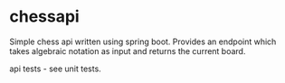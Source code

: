 # chessapi

Simple chess api written using spring boot. Provides an endpoint which takes algebraic notation as input and returns the current board.

api tests - see unit tests.
